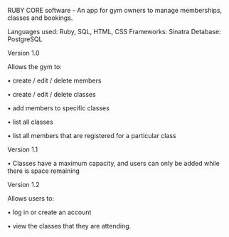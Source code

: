 
RUBY CORE software - An app for gym owners to manage memberships, classes and bookings.

Languages used: Ruby, SQL, HTML, CSS
Frameworks: Sinatra
Detabase: PostgreSQL

Version 1.0


Allows the gym to:


• create / edit / delete members

• create / edit / delete classes

• add members to specific classes

• list all classes

• list all members that are registered for a particular class


Version 1.1

• Classes have a maximum capacity, and users can only be added while there is space remaining

Version 1.2

Allows users to:

• log in or create an account

• view the classes that they are attending.



